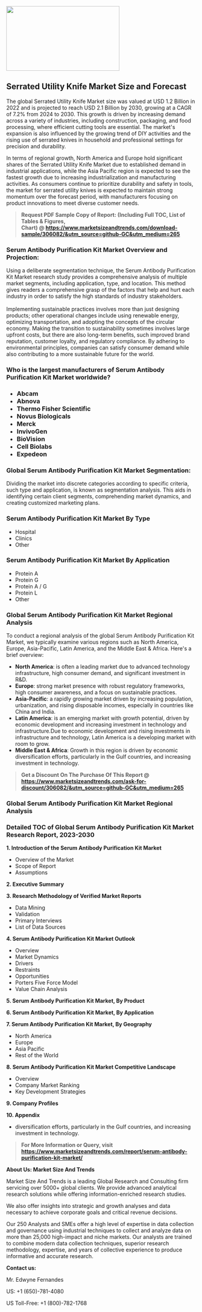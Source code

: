 <p><img class="alignnone size-medium wp-image-20088" src="https://ffe5etoiles.com/wp-content/uploads/2024/12/MST1-300x171.png" alt="" width="300" height="171" /></p><h2>Serrated Utility Knife Market Size and Forecast</h2><p>The global Serrated Utility Knife Market size was valued at USD 1.2 Billion in 2022 and is projected to reach USD 2.1 Billion by 2030, growing at a CAGR of 7.2% from 2024 to 2030. This growth is driven by increasing demand across a variety of industries, including construction, packaging, and food processing, where efficient cutting tools are essential. The market's expansion is also influenced by the growing trend of DIY activities and the rising use of serrated knives in household and professional settings for precision and durability.</p><p>In terms of regional growth, North America and Europe hold significant shares of the Serrated Utility Knife Market due to established demand in industrial applications, while the Asia Pacific region is expected to see the fastest growth due to increasing industrialization and manufacturing activities. As consumers continue to prioritize durability and safety in tools, the market for serrated utility knives is expected to maintain strong momentum over the forecast period, with manufacturers focusing on product innovations to meet diverse customer needs.</p></p><blockquote id="" class=""><strong>Request PDF Sample Copy of Report: (Including Full TOC, List of Tables &amp; Figures, Chart)&nbsp;@&nbsp;<strong><a href="https://www.marketsizeandtrends.com/download-sample/306082/&utm_source=github-GC&utm_medium=265" target="_blank">https://www.marketsizeandtrends.com/download-sample/306082/&utm_source=github-GC&utm_medium=265</a></strong></strong></blockquote><h3 id="" class="">Serum Antibody Purification Kit Market&nbsp;Overview and Projection:</h3><p id="" class="">Using a deliberate segmentation technique, the Serum Antibody Purification Kit Market research study provides a comprehensive analysis of multiple market segments, including application, type, and location. This method gives readers a comprehensive grasp of the factors that help and hurt each industry in order to satisfy the high standards of industry stakeholders. <br /> <br />Implementing sustainable practices involves more than just designing products; other operational changes include using renewable energy, optimizing transportation, and adopting the concepts of the circular economy. Making the transition to sustainability sometimes involves large upfront costs, but there are also long-term benefits, such improved brand reputation, customer loyalty, and regulatory compliance. By adhering to environmental principles, companies can satisfy consumer demand while also contributing to a more sustainable future for the world.</p><h3 id="" class="">Who is the largest manufacturers of&nbsp;Serum Antibody Purification Kit Market worldwide?</h3><h3 class=""><p><ul><li>Abcam </li><li> Abnova </li><li> Thermo Fisher Scientific </li><li> Novus Biologicals </li><li> Merck </li><li> InvivoGen </li><li> BioVision </li><li> Cell Biolabs </li><li> Expedeon</li></ul></p></h3><h3 id="" class="">Global&nbsp;Serum Antibody Purification Kit Market Segmentation:</h3><p id="" class="">Dividing the market into discrete categories according to specific criteria, such type and application, is known as segmentation analysis. This aids in identifying certain client segments, comprehending market dynamics, and creating customized marketing plans.</p><h3 id="" class="">Serum Antibody Purification Kit Market&nbsp;By Type</h3><p><p><ul><li>Hospital</li><li> Clinics</li><li> Other</p></li></ul></p></p><h3 id="" class="">Serum Antibody Purification Kit Market&nbsp;By Application</h3><p class=""><p><ul><li>Protein A</li><li> Protein G</li><li> Protein A / G</li><li> Protein L</li><li> Other</li></ul></p></p><h3 id="" class="">Global Serum Antibody Purification Kit Market Regional Analysis</h3><p id="" class="">To conduct a regional analysis of the global Serum Antibody Purification Kit Market, we typically examine various regions such as North America, Europe, Asia-Pacific, Latin America, and the Middle East &amp; Africa. Here's a brief overview:</p><ul><li><strong>North America</strong>: is often a leading market due to advanced technology infrastructure, high consumer demand, and significant investment in R&amp;D.</li><li><strong>Europe</strong>: strong market presence with robust regulatory frameworks, high consumer awareness, and a focus on sustainable practices.</li><li><strong>Asia-Pacific</strong>: a rapidly growing market driven by increasing population, urbanization, and rising disposable incomes, especially in countries like China and India.</li><li><strong>Latin America</strong>: is an emerging market with growth potential, driven by economic development and increasing investment in technology and infrastructure.Due to economic development and rising investments in infrastructure and technology, Latin America is a developing market with room to grow.</li><li><strong>Middle East &amp; Africa</strong>: Growth in this region is driven by economic diversification efforts, particularly in the Gulf countries, and increasing investment in technology.</li></ul><blockquote id="" class=""><strong>Get a Discount On The Purchase Of This Report @ <strong><a href="https://www.marketsizeandtrends.com/ask-for-discount/306082/&utm_source=github-GC&utm_medium=265" target="_blank">https://www.marketsizeandtrends.com/ask-for-discount/306082/&utm_source=github-GC&utm_medium=265</a></strong></strong></blockquote><h3 id="" class="">Global Serum Antibody Purification Kit Market Regional Analysis</h3><h3 id="" class="">Detailed TOC of Global Serum Antibody Purification Kit Market Research Report, 2023-2030</h3><p id="" class=""><strong>1. Introduction of the Serum Antibody Purification Kit Market</strong></p><ul><li>Overview of the Market</li><li>Scope of Report</li><li>Assumptions</li></ul><p id="" class=""><strong>2. Executive Summary</strong></p><p id="" class=""><strong>3. Research Methodology of Verified Market Reports</strong></p><ul><li>Data Mining</li><li>Validation</li><li>Primary Interviews</li><li>List of Data Sources</li></ul><p id="" class=""><strong>4. Serum Antibody Purification Kit Market Outlook</strong></p><ul><li>Overview</li><li>Market Dynamics</li><li>Drivers</li><li>Restraints</li><li>Opportunities</li><li>Porters Five Force Model</li><li>Value Chain Analysis</li></ul><p id="" class=""><strong>5. Serum Antibody Purification Kit Market, By Product</strong></p><p id="" class=""><strong>6. Serum Antibody Purification Kit Market, By Application</strong></p><p id="" class=""><strong>7. Serum Antibody Purification Kit Market, By Geography</strong></p><ul><li>North America</li><li>Europe</li><li>Asia Pacific</li><li>Rest of the World</li></ul><p id="" class=""><strong>8. Serum Antibody Purification Kit Market Competitive Landscape</strong></p><ul><li>Overview</li><li>Company Market Ranking</li><li>Key Development Strategies</li></ul><p id="" class=""><strong>9. Company Profiles</strong></p><p id="" class=""><strong>10. Appendix</strong></p><ul><li>diversification efforts, particularly in the Gulf countries, and increasing investment in technology.</li></ul><blockquote id="" class=""><strong>For More Information or Query, visit <strong><strong><a href="https://www.marketsizeandtrends.com/report/serum-antibody-purification-kit-market/" target="_blank">https://www.marketsizeandtrends.com/report/serum-antibody-purification-kit-market/</a></strong></strong></strong></blockquote><p id="" class=""><strong>About Us: Market Size And Trends</strong></p><p id="" class="">Market Size And Trends is a leading Global Research and Consulting firm servicing over 5000+ global clients. We provide advanced analytical research solutions while offering information-enriched research studies.</p><p id="" class="">We also offer insights into strategic and growth analyses and data necessary to achieve corporate goals and critical revenue decisions.</p><p id="" class="">Our 250 Analysts and SMEs offer a high level of expertise in data collection and governance using industrial techniques to collect and analyze data on more than 25,000 high-impact and niche markets. Our analysts are trained to combine modern data collection techniques, superior research methodology, expertise, and years of collective experience to produce informative and accurate research.</p><p id="" class=""><strong>Contact us:</strong></p><p id="" class="">Mr. Edwyne Fernandes</p><p id="" class="">US: +1 (650)-781-4080</p><p id="" class="">US Toll-Free: +1 (800)-782-1768</p>
